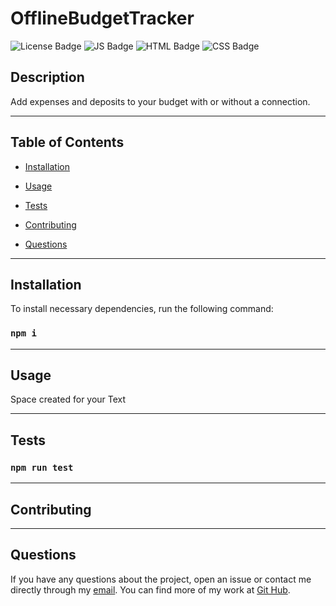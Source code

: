 
  # OfflineBudgetTracker
  ![License Badge](https://img.shields.io/badge/License-MIT-blue) ![JS Badge](https://img.shields.io/badge/JavaScript-100%25-green)
   ![HTML Badge](https://img.shields.io/badge/HTML-100%25-green)
   ![CSS Badge](https://img.shields.io/badge/CSS-100%25-green)
  
  ## Description

  Add expenses and deposits to your budget with or without a connection.


---
  ## Table of Contents
  
  * [Installation](#installastion)

  * [Usage](#usage)

  * [Tests](#tests)

  * [Contributing](#contributing)

  * [Questions](#questions)


---
  ## Installation

  To install necessary dependencies, run the following command:
  
  ### ```npm i```


---
  ## Usage
 
  Space created for your Text


---  
  ## Tests

  ### ```npm run test```


---  
  ## Contributing

  

  
---  
  ## Questions
  
  If you have any questions about the project, open an issue or contact me directly through my [email](mailto:weekdaypablo@gmail.com).
  You can find more of my work at [Git Hub](https://github.com/pabloivanjuarez).

